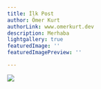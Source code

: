 ```yaml
---
title: İlk Post
author: Ömer Kurt
authorLink: www.omerkurt.dev
description: Merhaba
lightgallery: true
featuredImage: ''
featuredImagePreview: ''

---
```

![](/public/pngwing-com.png)